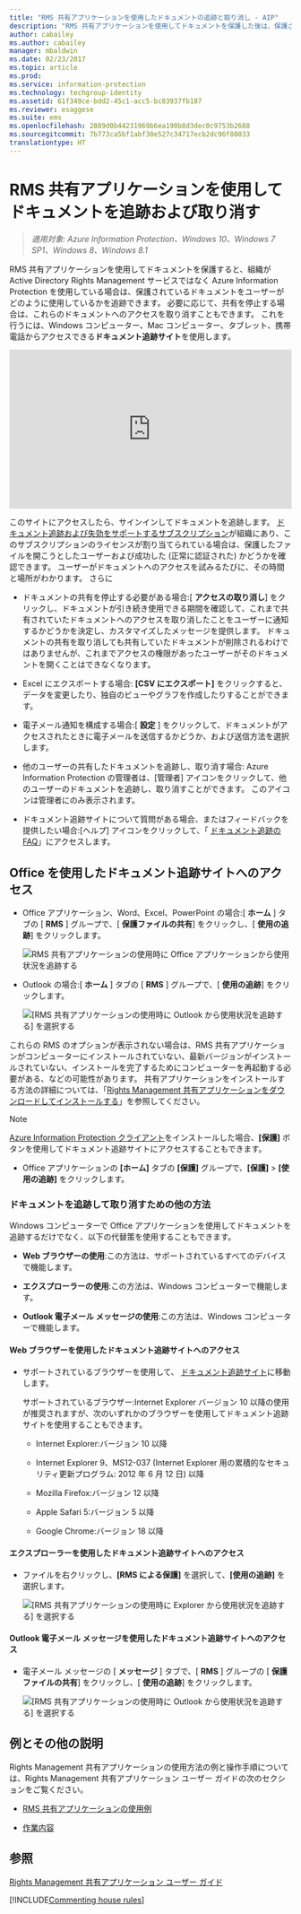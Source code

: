 ```yaml
---
title: "RMS 共有アプリケーションを使用したドキュメントの追跡と取り消し - AIP"
description: "RMS 共有アプリケーションを使用してドキュメントを保護した後は、保護されたドキュメントのユーザーによる使用状況を追跡できます。 必要に応じて、共有を停止する場合は、これらのドキュメントへのアクセスを取り消すこともできます。"
author: cabailey
ms.author: cabailey
manager: mbaldwin
ms.date: 02/23/2017
ms.topic: article
ms.prod: 
ms.service: information-protection
ms.technology: techgroup-identity
ms.assetid: 61f349ce-bdd2-45c1-acc5-bc83937fb187
ms.reviewer: esaggese
ms.suite: ems
ms.openlocfilehash: 2889d0b44231969b6ea190b8d3dec0c9753b2688
ms.sourcegitcommit: 7b773ca5bf1abf30e527c34717ecb2dc96f88033
translationtype: HT
---
```

# <a name="track-and-revoke-your-documents-when-you-use-the-rms-sharing-application"></a>RMS 共有アプリケーションを使用してドキュメントを追跡および取り消す

>*適用対象: Azure Information Protection、Windows 10、Windows 7 SP1、Windows 8、Windows 8.1*

RMS 共有アプリケーションを使用してドキュメントを保護すると、組織が Active Directory Rights Management サービスではなく Azure Information Protection を使用している場合は、保護されているドキュメントをユーザーがどのように使用しているかを追跡できます。 必要に応じて、共有を停止する場合は、これらのドキュメントへのアクセスを取り消すこともできます。 これを行うには、Windows コンピューター、Mac コンピューター、タブレット、携帯電話からアクセスできる**ドキュメント追跡サイト**を使用します。

<div style="padding-top: 56.25%; position: relative; width: 100%;">
<iframe style="position: absolute;top: 0;left: 0;right: 0;bottom: 0;" width="100%" height="100%" src="https://channel9.msdn.com/Series/Information-Protection/Azure-RMS-Document-Tracking-and-Revocation/player" frameborder="0" allowfullscreen></iframe>
</div>

このサイトにアクセスしたら、サインインしてドキュメントを追跡します。 [ドキュメント追跡および失効をサポートするサブスクリプション](https://www.microsoft.com/cloud-platform/azure-information-protection-features)が組織にあり、このサブスクリプションのライセンスが割り当てられている場合は、保護したファイルを開こうとしたユーザーおよび成功した (正常に認証された) かどうかを確認できます。 ユーザーがドキュメントへのアクセスを試みるたびに、その時間と場所がわかります。 さらに

-   ドキュメントの共有を停止する必要がある場合:[ **アクセスの取り消し**] をクリックし、ドキュメントが引き続き使用できる期間を確認して、これまで共有されていたドキュメントへのアクセスを取り消したことをユーザーに通知するかどうかを決定し、カスタマイズしたメッセージを提供します。 ドキュメントの共有を取り消しても共有していたドキュメントが削除されるわけではありませんが、これまでアクセスの権限があったユーザーがそのドキュメントを開くことはできなくなります。

-   Excel にエクスポートする場合: **[CSV にエクスポート]** をクリックすると、データを変更したり、独自のビューやグラフを作成したりすることができます。

-   電子メール通知を構成する場合:[ **設定** ] をクリックして、ドキュメントがアクセスされたときに電子メールを送信するかどうか、および送信方法を選択します。

- 他のユーザーの共有したドキュメントを追跡し、取り消す場合: Azure Information Protection の管理者は、[管理者] アイコンをクリックして、他のユーザーのドキュメントを追跡し、取り消すことができます。 このアイコンは管理者にのみ表示されます。

-   ドキュメント追跡サイトについて質問がある場合、またはフィードバックを提供したい場合:[ヘルプ] アイコンをクリックして、「 [ドキュメント追跡の FAQ](http://go.microsoft.com/fwlink/?LinkId=523977)」にアクセスします。

## <a name="using-office-to-access-the-document-tracking-site"></a>Office を使用したドキュメント追跡サイトへのアクセス

-   Office アプリケーション、Word、Excel、PowerPoint の場合:[ **ホーム** ] タブの [ **RMS** ] グループで、[ **保護ファイルの共有**] をクリックし、[ **使用の追跡**] をクリックします。

    ![RMS 共有アプリケーションの使用時に Office アプリケーションから使用状況を追跡する ](../media/ADRMS_MSRMSApp_OfficeToolbarTrackUsage.png)

-   Outlook の場合:[ **ホーム** ] タブの [  **RMS** ] グループで、[ **使用の追跡**] をクリックします。

    ![[RMS 共有アプリケーションの使用時に Outlook から使用状況を追跡する] を選択する ](../media/ADRMS_MSRMSApp_OutlookTrackUsage.png)

これらの RMS のオプションが表示されない場合は、RMS 共有アプリケーションがコンピューターにインストールされていない、最新バージョンがインストールされていない、インストールを完了するためにコンピューターを再起動する必要がある、などの可能性があります。 共有アプリケーションをインストールする方法の詳細については、「[Rights Management 共有アプリケーションをダウンロードしてインストールする](install-sharing-app.md)」を参照してください。

> [!NOTE] 
> [Azure Information Protection クライアント](../rms-client/info-protect-client.md)をインストールした場合、**[保護]** ボタンを使用してドキュメント追跡サイトにアクセスすることもできます。 
> 
> - Office アプリケーションの **[ホーム]** タブの **[保護]** グループで、**[保護]** > **[使用の追跡]** をクリックします。 

### <a name="other-ways-to-track-and-revoke-your-documents"></a>ドキュメントを追跡して取り消すための他の方法
Windows コンピューターで Office アプリケーションを使用してドキュメントを追跡するだけでなく、以下の代替策を使用することもできます。

-   **Web ブラウザーの使用**:この方法は、サポートされているすべてのデバイスで機能します。

-   **エクスプローラーの使用**:この方法は、Windows コンピューターで機能します。

-   **Outlook 電子メール メッセージの使用**:この方法は、Windows コンピューターで機能します。

#### <a name="using-a-web-browser-to-access-the-doc-tracking-site"></a>Web ブラウザーを使用したドキュメント追跡サイトへのアクセス

-   サポートされているブラウザーを使用して、 [ドキュメント追跡サイト](http://go.microsoft.com/fwlink/?LinkId=529562)に移動します。

    サポートされているブラウザー:Internet Explorer バージョン 10 以降の使用が推奨されますが、次のいずれかのブラウザーを使用してドキュメント追跡サイトを使用することもできます。

    -   Internet Explorer:バージョン 10 以降

    -   Internet Explorer 9、MS12-037 (Internet Explorer 用の累積的なセキュリティ更新プログラム: 2012 年 6 月 12 日) 以降

    -   Mozilla Firefox:バージョン 12 以降

    -   Apple Safari 5:バージョン 5 以降

    -   Google Chrome:バージョン 18 以降

#### <a name="using-file-explorer-to-access-the-doc-tracking-site"></a>エクスプローラーを使用したドキュメント追跡サイトへのアクセス

-   ファイルを右クリックし、**[RMS による保護]** を選択して、**[使用の追跡]** を選択します。

    ![[RMS 共有アプリケーションの使用時に Explorer から使用状況を追跡する] を選択する](../media/ADRMS_MSRMSApp_ExplorerTrackUsage.png)

#### <a name="using-an-outlook-email-message-to-access-the-doc-tracking-site"></a>Outlook 電子メール メッセージを使用したドキュメント追跡サイトへのアクセス

-   電子メール メッセージの [ **メッセージ** ] タブで、[  **RMS** ] グループの [ **保護ファイルの共有**] をクリックし、[ **使用の追跡**] をクリックします。

    ![[RMS 共有アプリケーションの使用時に Outlook から使用状況を追跡する] を選択する](../media/ADRMS_MSRMSApp_OutlookMessageTrackUsage.png)

## <a name="examples-and-other-instructions"></a>例とその他の説明
Rights Management 共有アプリケーションの使用方法の例と操作手順については、Rights Management 共有アプリケーション ユーザー ガイドの次のセクションをご覧ください。

-   [RMS 共有アプリケーションの使用例](sharing-app-user-guide.md#examples-for-using-the-rms-sharing-application)

-   [作業内容](sharing-app-user-guide.md#what-do-you-want-to-do)

## <a name="see-also"></a>参照
[Rights Management 共有アプリケーション ユーザー ガイド](sharing-app-user-guide.md)

[!INCLUDE[Commenting house rules](../includes/houserules.md)]